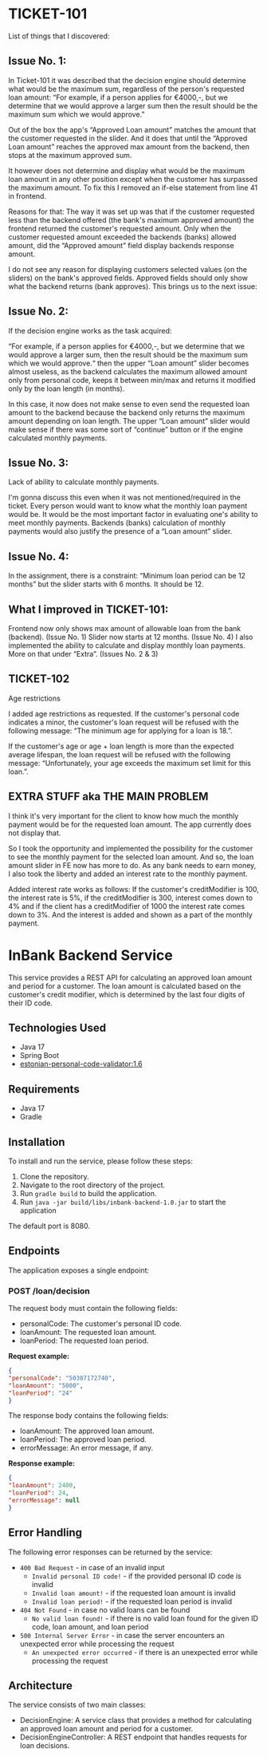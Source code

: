 # TICKET-101 

List of things that I discovered: 
## Issue No. 1: 

In Ticket-101 it was described that the decision engine should determine what would be the maximum sum, regardless of the person's requested loan amount: 
“For example, if a person applies for €4000,-, but we determine that we would approve a larger sum then the result should be the maximum sum which we would approve.” 

Out of the box the app's “Approved Loan amount” matches the amount that the customer requested in the slider. 
And it does that until the “Approved Loan amount” reaches the approved max amount from the backend, 
then stops at the maximum approved sum.

It however does not determine and display what would be the maximum loan amount in any other position except when the customer has surpassed the maximum amount. 
To fix this I removed an if-else statement from line 41 in frontend. 

Reasons for that: 
The way it was set up was that if the customer requested less than the backend offered (the bank's maximum approved amount) the frontend returned the customer's requested amount. 
Only when the customer requested amount exceeded the backends (banks) allowed amount, did the “Approved amount” field display backends response amount. 

I do not see any reason for displaying customers selected values (on the sliders) on the bank's approved fields. Approved fields should only show what the backend returns (bank approves). 
This brings us to the next issue: 

## Issue No. 2: 
If the decision engine works as the task acquired: 

“For example, if a person applies for €4000,-, but we determine that we would approve a larger sum, then the result should be the maximum sum which we would approve.“ 
then the upper “Loan amount” slider becomes almost useless,
as the backend calculates the maximum allowed amount only from personal code, keeps it between min/max and returns it modified only by the loan length (in months). 

In this case, it now does not make sense to even send the requested loan amount to the backend because the backend only returns the maximum amount depending on loan length. 
The upper “Loan amount” slider would make sense if there was some sort of “continue” button or if the engine calculated monthly payments. 

## Issue No. 3: 
Lack of ability to calculate monthly payments.

I'm gonna discuss this even when it was not mentioned/required in the ticket. 
Every person would want to know what the monthly loan payment would be. It would be the most important factor in evaluating one's ability to meet monthly payments. 
Backends (banks) calculation of monthly payments would also justify the presence of a “Loan amount” slider. 

## Issue No. 4: 

In the assignment, there is a constraint: “Minimum loan period can be 12 months” but the slider starts with 6 months. It should be 12. 

## What I improved in TICKET-101: 

Frontend now only shows max amount of allowable loan from the bank (backend). (Issue No. 1) Slider now starts at 12 months. (Issue No. 4) 
I also implemented the ability to calculate and display monthly loan payments. More on that under “Extra”. (Issues No. 2 & 3) 

## TICKET-102 

Age restrictions 

I added age restrictions as requested. If the customer's personal code indicates a minor, the customer's loan request will be refused with the following message: 
“The minimum age for applying for a loan is 18.”. 

If the customer's age or age + loan length is more than the expected average lifespan, the loan request will be refused with the following message: 
“Unfortunately, your age exceeds the maximum set limit for this loan.”. 

## EXTRA STUFF aka THE MAIN PROBLEM 

I think it's very important for the client to know how much the monthly payment would be for the requested loan amount. The app currently does not display that. 

So I took the opportunity and implemented the possibility for the customer to see the monthly payment for the selected loan amount. 
And so, the loan amount slider in FE now has more to do. 
As any bank needs to earn money, I also took the liberty and added an interest rate to the monthly payment. 

Added interest rate works as follows: 
If the customer's creditModifier is 100, the interest rate is 5%, if the creditModifier is 300,
interest comes down to 4% and if the client has a creditModifier of 1000 the interest rate comes down to 3%. 
And the interest is added and shown as a part of the monthly payment. 




# InBank Backend Service

This service provides a REST API for calculating an approved loan amount and period for a customer.
The loan amount is calculated based on the customer's credit modifier, which is determined by the last four
digits of their ID code.

## Technologies Used

- Java 17
- Spring Boot
- [estonian-personal-code-validator:1.6](https://github.com/vladislavgoltjajev/java-personal-code)

## Requirements

- Java 17
- Gradle

## Installation

To install and run the service, please follow these steps:

1. Clone the repository.
2. Navigate to the root directory of the project.
3. Run `gradle build` to build the application.
4. Run `java -jar build/libs/inbank-backend-1.0.jar` to start the application

The default port is 8080.

## Endpoints

The application exposes a single endpoint:

### POST /loan/decision

The request body must contain the following fields:

- personalCode: The customer's personal ID code.
- loanAmount: The requested loan amount.
- loanPeriod: The requested loan period.

**Request example:**

```json
{
"personalCode": "50307172740",
"loanAmount": "5000",
"loanPeriod": "24"
}
```

The response body contains the following fields:

- loanAmount: The approved loan amount.
- loanPeriod: The approved loan period.
- errorMessage: An error message, if any.

**Response example:**

```json
{
"loanAmount": 2400,
"loanPeriod": 24,
"errorMessage": null
}
```

## Error Handling

The following error responses can be returned by the service:

- `400 Bad Request` - in case of an invalid input
    - `Invalid personal ID code!` - if the provided personal ID code is invalid
    - `Invalid loan amount!` - if the requested loan amount is invalid
    - `Invalid loan period!` - if the requested loan period is invalid
- `404 Not Found` - in case no valid loans can be found
    - `No valid loan found!` - if there is no valid loan found for the given ID code, loan amount, and loan period
- `500 Internal Server Error` - in case the server encounters an unexpected error while processing the request
    - `An unexpected error occurred` - if there is an unexpected error while processing the request

## Architecture

The service consists of two main classes:

- DecisionEngine: A service class that provides a method for calculating an approved loan amount and period for a customer.
- DecisionEngineController: A REST endpoint that handles requests for loan decisions.
